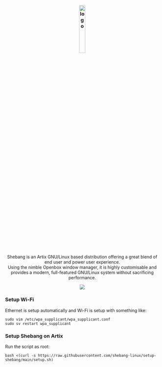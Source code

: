 <h3 align="center"><img src="https://avatars.githubusercontent.com/u/197888720?s=1000" alt="logo" width="20%"></h3>

<p align="center">
    <br>Shebang is an Artix GNU/Linux based distribution offering a great blend of end user and power user experience.
    <br>Using the nimble Openbox window manager, it is highly customisable and provides a modern, full-featured GNU/Linux system without sacrificing performance.
    <p align="center"><a href="https://github.com/sponsors/DAFT-8"><img src="https://img.shields.io/static/v1?label=Sponsor&message=%E2%9D%A4&logo=GitHub&color=000000"></a><p>
</p>

### Setup Wi-Fi

Ethernet is setup automatically and Wi-Fi is setup with something like:
```
sudo vim /etc/wpa_supplicant/wpa_supplicant.conf
sudo sv restart wpa_supplicant
```

### Setup Shebang on Artix

Run the script as root:
```
bash <(curl -s https://raw.githubusercontent.com/shebang-linux/setup-shebang/main/setup.sh)
```
